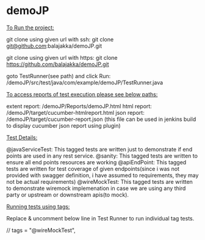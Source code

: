 # demoJP

<ins>To Run the project:</ins>

git clone using given url with ssh: git clone git@github.com:balajakka/demoJP.git 

git clone using given url with https: git clone https://github.com/balajakka/demoJP.git

goto TestRunner(see path) and click Run: /demoJP/src/test/java/com/example/demoJP/TestRunner.java

<ins>To access reports of test execution please see below paths:</ins>

extent report: /demoJP/Reports/demoJP.html
html report: /demoJP/target/cucumber-htmlreport.html
json report: /demoJP/target/cucumber-report.json (this file can be used in jenkins build to display cucumber json report using plugin)

<ins>Test Details:</ins>

@javaServiceTest: This tagged tests are written just to demonstrate if end points are used in any rest service.
@sanity: This tagged tests are written to ensure all end points resources are working
@apiEndPoint: This tagged tests are written for test coverage of given endpoints(since i was not provided with swagger definition, i have assumed to requirements, they may not be actual requirements)
@wireMockTest: This tagged tests are written to demonstrate wiremock implemenation in case we are using any third party or upstream or downstream apis(to mock).


<ins>Running tests using tags:</ins>

Replace & uncomment below line in Test Runner to run individual tag tests.

//        tags    = "@wireMockTest",

